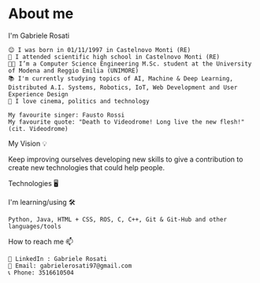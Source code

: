 # About me

I'm Gabriele Rosati 

    😊 I was born in 01/11/1997 in Castelnovo Monti (RE)
    🏫 I attended scientific high school in Castelnovo Monti (RE)
    👨‍🎓 I’m a Computer Science Engineering M.Sc. student at the University of Modena and Reggio Emilia (UNIMORE)
    📚 I'm currently studying topics of AI, Machine & Deep Learning, Distributed A.I. Systems, Robotics, IoT, Web Development and User Experience Design
    🎥 I love cinema, politics and technology
    
    My favourite singer: Fausto Rossi
    My favourite quote: "Death to Videodrome! Long live the new flesh!" (cit. Videodrome) 
   

My Vision 💡

Keep improving ourselves developing new skills to give a contribution to create new technologies that could help people.

Technologies 🖥️

I'm learning/using 🛠

    Python, Java, HTML + CSS, ROS, C, C++, Git & Git-Hub and other languages/tools

How to reach me 📫

    👥 LinkedIn : Gabriele Rosati
    📧 Email: gabrielerosati97@gmail.com
    📞 Phone: 3516610504

